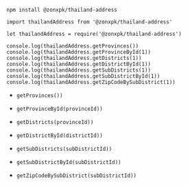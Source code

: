`npm install @zonxpk/thailand-address`

`import thailandAddress from '@zonxpk/thailand-address'`

`let thailandAddress = require('@zonxpk/thailand-address')`

```
console.log(thailandAddress.getProvinces())
console.log(thailandAddress.getProvinceById(1))
console.log(thailandAddress.getDistricts(1))
console.log(thailandAddress.getDistrictById(1))
console.log(thailandAddress.getSubDistricts(1))
console.log(thailandAddress.getSubDistrictById(1))
console.log(thailandAddress.getZipCodeBySubDistrict(1))
```

- `getProvinces())`

- `getProvinceById(provinceId))`

- `getDistricts(provinceId))`

- `getDistrictById(districtId))`

- `getSubDistricts(subDistrictId))`

- `getSubDistrictById(subDistrictId))`

- `getZipCodeBySubDistrict(subDistrictId))`

